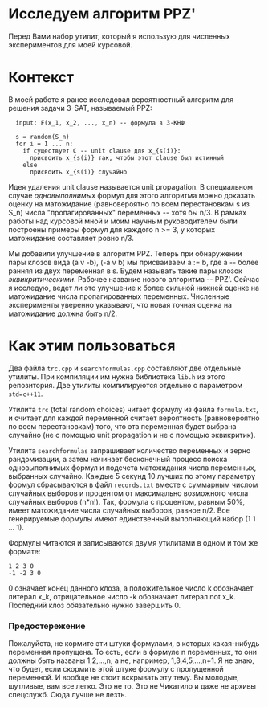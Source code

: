 # Исследуем алгоритм PPZ'
Перед Вами набор утилит, который я использую для численных экспериментов для моей курсовой.

# Контекст
В моей работе я ранее исследовал вероятностный алгоритм для решения задачи 3-SAT, называемый PPZ:
```
  input: F(x_1, x_2, ..., x_n) -- формула в 3-КНФ
  
  s = random(S_n)
  for i = 1 ... n:
    if существует C -- unit clause для x_{s(i)}:
      присвоить x_{s(i)} так, чтобы этот clause был истинный
    else
      присвоить x_{s(i)} случайно
```

Идея удаления unit clause называется unit propagation. В специальном случае *одновыполнимых* формул для этого алгоритма можно доказать оценку на матожидание 
(равновероятно по всем перестановкам s из S_n) числа "пропагированных" переменных -- хотя бы n/3. В рамках работы над курсовой мной и моим научным руководителем 
были построены примеры формул для каждого n >= 3, у которых матожидание составляет ровно n/3.

Мы добавили улучшение в алгоритм PPZ. Теперь при обнаружении пары клозов вида (a v -b), (-a v b) мы присваиваем a := b, где а -- более ранняя из двух переменная в s.
Будем называть такие пары клозок *эквикритическими*. Рабочее название нового алгоритма -- PPZ'. Сейчас я исследую, ведет ли это улучшение к более сильной нижней оценке
на матожидание числа пропагированных переменных. Численные эксперименты уверенно указывают, что новая точная оценка на матожидание должна быть n/2. 

# Как этим пользоваться
Два файла `trc.cpp` и `searchformulas.cpp` составляют две отдельные утилиты. При компиляции им нужна библиотека `lib.h` из этого репозитория. Две утилиты компилируются
отдельно с параметром `std=c++11`.

Утилита `trc` (total random choices) читает формулу из файла `formula.txt`, и считает для каждой переменной считает
вероятность (равновероятно по всем перестановкам) того, что эта переменная будет выбрана случайно (не с помощью unit propagation и не с помощью эквикритик).

Утилита `searchformulas` запрашивает количество переменных и зерно рандомизации, а затем начинает бесконечный процесс поиска одновыполнимых формул и подсчета матожидания 
числа переменных, выбранных случайно. Каждые 5 секунд 10 лучших по этому параметру формул сбрасываются в файл `records.txt` вместе с суммарным числом случайных выборов и процентом от 
максимально возможного числа случайных выборов (n\*n!). Так, формула с процентом, равным 50%, имеет матожидание числа случайных выборов, равное n/2. 
Все генерируемые формулы имеют единственный выполняющий набор (1 1 ... 1).

Формулы читаются и записываются двумя утилитами в одном и том же формате:
```
1 2 3 0
-1 -2 3 0
```
0 означает конец данного клоза, а положительное число k обозначает литерал x_k, отрицательное число -k обозначает литерал not x_k. Последний клоз обязательно нужно завершить 0.

### Предостережение
Пожалуйста, не кормите эти штуки формулами, в которых какая-нибудь переменная пропущена. То есть, если в формуле n переменных, то они должны быть названы 1,2,...,n,
а не, например, 1,3,4,5,...,n+1. Я не знаю, что будет, если скормить этой штуке формулу с пропущенной переменной. И вообще не стоит вскрывать эту тему. 
Вы молодые, шутливые, вам все легко. Это не то. Это не Чикатило и даже не архивы спецслужб. Сюда лучше не лезть.


